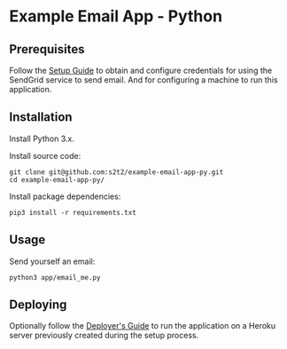 # Example Email App - Python

## Prerequisites

Follow the [Setup Guide](SETUP.md) to obtain and configure credentials for using the SendGrid service to send email. And for configuring a machine to run this application.

## Installation

Install Python 3.x.

Install source code:

```shell
git clone git@github.com:s2t2/example-email-app-py.git
cd example-email-app-py/
```

Install package dependencies:

```shell
pip3 install -r requirements.txt
```

## Usage

Send yourself an email:

```shell
python3 app/email_me.py
```

## Deploying

Optionally follow the [Deployer's Guide](DEPLOYING.md) to run the application on a Heroku server previously created during the setup process.
